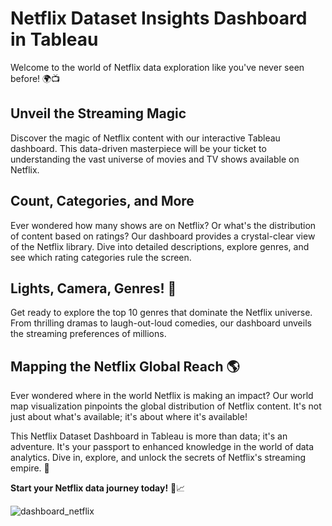 # Netflix Dataset Insights Dashboard in Tableau

Welcome to the world of Netflix data exploration like you've never seen before! 🌍📺

## Unveil the Streaming Magic
Discover the magic of Netflix content with our interactive Tableau dashboard. This data-driven masterpiece will be your ticket to understanding the vast universe of movies and TV shows available on Netflix.

## Count, Categories, and More

Ever wondered how many shows are on Netflix? Or what's the distribution of content based on ratings? Our dashboard provides a crystal-clear view of the Netflix library. Dive into detailed descriptions, explore genres, and see which rating categories rule the screen.

## Lights, Camera, Genres! 🍿

Get ready to explore the top 10 genres that dominate the Netflix universe. From thrilling dramas to laugh-out-loud comedies, our dashboard unveils the streaming preferences of millions.

## Mapping the Netflix Global Reach 🌎

Ever wondered where in the world Netflix is making an impact? Our world map visualization pinpoints the global distribution of Netflix content. It's not just about what's available; it's about where it's available!

This Netflix Dataset Dashboard in Tableau is more than data; it's an adventure. It's your passport to enhanced knowledge in the world of data analytics. Dive in, explore, and unlock the secrets of Netflix's streaming empire. 🚀

**Start your Netflix data journey today!** 🍿📈

![dashboard_netflix](https://github.com/piyushmehar/Netflix_Dashboard/assets/80638299/3557a449-0ecc-425a-9b32-2531f24db1d0)
